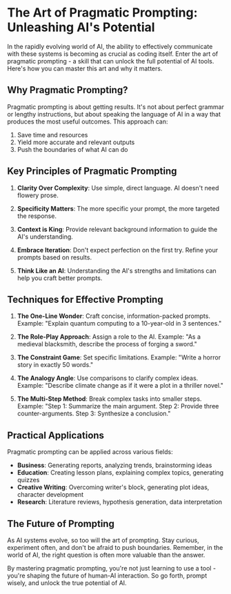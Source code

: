 # The Art of Pragmatic Prompting: Unleashing AI's Potential

In the rapidly evolving world of AI, the ability to effectively communicate with these systems is becoming as crucial as coding itself. Enter the art of pragmatic prompting - a skill that can unlock the full potential of AI tools. Here's how you can master this art and why it matters.

## Why Pragmatic Prompting?

Pragmatic prompting is about getting results. It's not about perfect grammar or lengthy instructions, but about speaking the language of AI in a way that produces the most useful outcomes. This approach can:

1. Save time and resources
2. Yield more accurate and relevant outputs
3. Push the boundaries of what AI can do

## Key Principles of Pragmatic Prompting

1. **Clarity Over Complexity**: Use simple, direct language. AI doesn't need flowery prose.

2. **Specificity Matters**: The more specific your prompt, the more targeted the response.

3. **Context is King**: Provide relevant background information to guide the AI's understanding.

4. **Embrace Iteration**: Don't expect perfection on the first try. Refine your prompts based on results.

5. **Think Like an AI**: Understanding the AI's strengths and limitations can help you craft better prompts.

## Techniques for Effective Prompting

1. **The One-Line Wonder**: Craft concise, information-packed prompts. Example: "Explain quantum computing to a 10-year-old in 3 sentences."

2. **The Role-Play Approach**: Assign a role to the AI. Example: "As a medieval blacksmith, describe the process of forging a sword."

3. **The Constraint Game**: Set specific limitations. Example: "Write a horror story in exactly 50 words."

4. **The Analogy Angle**: Use comparisons to clarify complex ideas. Example: "Describe climate change as if it were a plot in a thriller novel."

5. **The Multi-Step Method**: Break complex tasks into smaller steps. Example: "Step 1: Summarize the main argument. Step 2: Provide three counter-arguments. Step 3: Synthesize a conclusion."

## Practical Applications

Pragmatic prompting can be applied across various fields:

- **Business**: Generating reports, analyzing trends, brainstorming ideas
- **Education**: Creating lesson plans, explaining complex topics, generating quizzes
- **Creative Writing**: Overcoming writer's block, generating plot ideas, character development
- **Research**: Literature reviews, hypothesis generation, data interpretation

## The Future of Prompting

As AI systems evolve, so too will the art of prompting. Stay curious, experiment often, and don't be afraid to push boundaries. Remember, in the world of AI, the right question is often more valuable than the answer.

By mastering pragmatic prompting, you're not just learning to use a tool - you're shaping the future of human-AI interaction. So go forth, prompt wisely, and unlock the true potential of AI.
